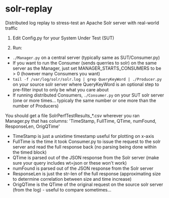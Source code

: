 solr-replay
===========

Distributed log replay to stress-test an Apache Solr server with real-world traffic

1. Edit Config.py for your System Under Test (SUT)

2. Run:

* `./Manager.py` on a central server (typically same as SUT/Consumer.py)
* If you want to run the Consumer (sends querries to solr) on the same server as the Manager, just set MANAGER_STARTS_CONSUMERS to be > 0 (however many Consumers you want)
* `tail -f /var/log/solr/solr.log | grep QueryKeyWord | ./Producer.py` on your source solr server where QueryKeyWord is an optional step to pre-filter input to only be what you care about
* If running distributed Consumers, `./Consumer.py` on your SUT solr server (one or more times... typicaly the same number or one more than the number of Producers)

You should get a file SolrPerfTestResults_*.csv wherever you ran Manager.py that has columns:
'TimeStamp, FullTime, QTime, numFound, ResponseLen, OrigQTime'
* TimeStamp is just a unixtime timestamp useful for plotting on x-axis
* FullTime is the time it took Consumer.py to issue the request to the solr server and read the full response back (no parsing being done within the timed block)
* QTime is parsed out of the JSON response from the Solr server (make sure your query includes wt=json or these won't work)
* numFound is parsed out of the JSON response from the Solr server
* ResponseLen is just the str-len of the full response (approximating size to determine correlation between size and time increase)
* OrigQTime is the QTime of the original request on the source solr server (from the log) - useful to compare sometimes...
